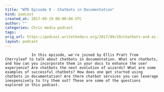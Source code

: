 ```yaml
---
title: "WTD Episode 9 - Chatbots in Documentation"
kind: podcast
created_at: 2017-09-19 00:00:00 UTC
author: ""
categories: Chris media podcast
tags: 
orig_url: https://podcast.writethedocs.org/2017/09/19/chatbots-and-ai-in-documentation/
layout: podcast
---
```


                In this episode, we're joined by Ellis Pratt from Cherryleaf to talk about chatbots in documentation. What are chatbots, and how can you incorporate them in your docs to enhance the user experience? Are chatbots the next evolution of wizards? What are some examples of successful chatbots? How does one get started using chatbots in documentation? Are there chatbot services you can leverage inexpensively to try them out? These are some of the questions explored in this podcast.
            